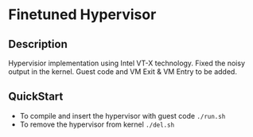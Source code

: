 # Finetuned Hypervisor

## Description
Hypervisior implementation using Intel VT-X technology. 
Fixed the noisy output in the kernel. Guest code and VM Exit & VM Entry to be added.  

## QuickStart
- To compile and insert the hypervisor with guest code
`` ./run.sh ``
- To remove the hypervisor from kernel `` ./del.sh ``
